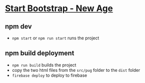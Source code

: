 # [Start Bootstrap - New Age](https://startbootstrap.com/theme/new-age/)

## npm dev

* `npm start` or `npm run start` runs the project

## npm build deployment

* `npm run build` builds the project 
* copy the two html files from the `src/pug` folder to the `dist` folder
* `firebase deploy` to deploy to firebase
